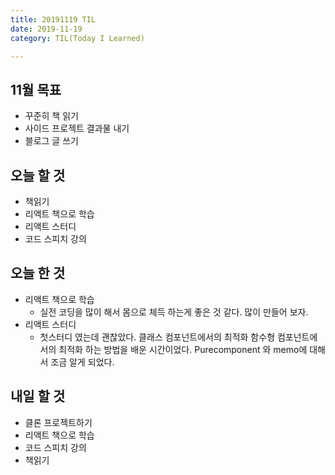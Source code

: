 ```yaml
---
title: 20191119 TIL
date: 2019-11-19
category: TIL(Today I Learned)

---
```


## 11월 목표

- 꾸준히 책 읽기
- 사이드 프로젝트 결과물 내기
- 블로그 글 쓰기

## 오늘 할 것

- 책읽기
- 리액트 책으로 학습
- 리액트 스터디
- 코드 스피치 강의


## 오늘 한 것

- 리액트 책으로 학습
  - 실전 코딩을 많이 해서 몸으로 체득 하는게 좋은 것 같다. 많이 만들어 보자.
- 리액트 스터디
  - 첫스터디 였는데 괜찮았다. 클래스 컴포넌트에서의 최적화 함수형 컴포넌트에서의
		최적화 하는 방법을 배운 시간이었다. Purecomponent 와 memo에 대해서 조금 알게
		되었다.

## 내일 할 것

- 클론 프로젝트하기
- 리액트 책으로 학습
- 코드 스피치 강의
- 책읽기
